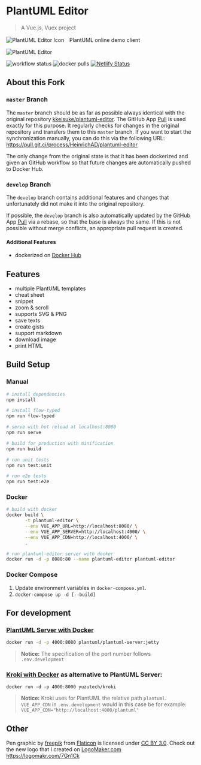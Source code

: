 # PlantUML Editor

> A Vue.js, Vuex project

![PlantUML Editor Icon](public/static/favicon-60.png)　PlantUML online demo client

![PlantUML Editor](public/static/capture1_20170809.png)

![workflow status](https://github.com/HeinrichAD/plantuml-editor/actions/workflows/main.yml/badge.svg)
![docker pulls](https://img.shields.io/docker/pulls/heinrichad/plantuml-editor.svg)
[![Netlify Status](https://api.netlify.com/api/v1/badges/0e9c5e9a-b38a-483f-887d-18e4927af717/deploy-status)](https://app.netlify.com/sites/plantuml-editor/deploys)

## About this Fork

### `master` Branch

The `master` branch should be as far as possible always identical with the original repository [kkeisuke/plantuml-editor](https://github.com/kkeisuke/plantuml-editor).
The GitHub App [Pull](https://github.com/apps/pull) is used exactly for this purpose.
It regularly checks for changes in the original repository and transfers them to this `master` branch.
If you want to start the synchronization manually, you can do this via the following URL: https://pull.git.ci/process/HeinrichAD/plantuml-editor

The only change from the original state is that it has been dockerized and given an GitHub workflow so that future changes are automatically pushed to Docker Hub.

### `develop` Branch

The `develop` branch contains additional features and changes that unfortunately did not make it into the original repository.

If possible, the `develop` branch is also automatically updated by the GitHub App [Pull](https://github.com/apps/pull) via a rebase, so that the base is always the same.
If this is not possible without merge conflicts, an appropriate pull request is created.

#### Additional Features

- dockerized on [Docker Hub](https://hub.docker.com/r/heinrichad/plantuml-editor)

## Features

- multiple PlantUML templates
- cheat sheet
- snippet
- zoom & scroll
- supports SVG & PNG
- save texts
- create gists
- support markdown
- download image
- print HTML

## Build Setup

### Manual

```bash
# install dependencies
npm install

# install flow-typed
npm run flow-typed

# serve with hot reload at localhost:8080
npm run serve

# build for production with minification
npm run build

# run unit tests
npm run test:unit

# run e2e tests
npm run test:e2e
```

### Docker

```bash
# build with docker
docker build \
       -t plantuml-editor \
       --env VUE_APP_URL=http://localhost:8080/ \
       --env VUE_APP_SERVER=http://localhost:4000/ \
       --env VUE_APP_CDN=http://localhost:4000/ \
       .

# run plantuml-editor server with docker
docker run -d -p 8080:80 --name plantuml-editor plantuml-editor
```

### Docker Compose

1. Update environment variables in `docker-compose.yml`.
1. `docker-compose up -d [--build]`

## For development

### [PlantUML Server with Docker](https://hub.docker.com/r/plantuml/plantuml-server/)

```bash
docker run -d -p 4000:8080 plantuml/plantuml-server:jetty
```

> **Notice:** The specification of the port number follows `.env.development`

### [Kroki with Docker](https://hub.docker.com/r/yuzutech/kroki) as alternative to PlantUML Server:

```
docker run -d -p 4000:8000 yuzutech/kroki
```

> **Notice:** Kroki uses for PlantUML the relative path `plantuml`.
> `VUE_APP_CDN` in `.env.development` would in this case be for example: `VUE_APP_CDN="http://localhost:4000/plantuml"`

## Other

Pen graphic by [freepik](https://www.flaticon.com/authors/freepik) from [Flaticon](https://www.flaticon.com) is licensed under [CC BY 3.0](https://creativecommons.org/licenses/by/3.0/). Check out the new logo that I created on [LogoMaker.com](https://logomakr.com) https://logomakr.com/7Gn1Ck
